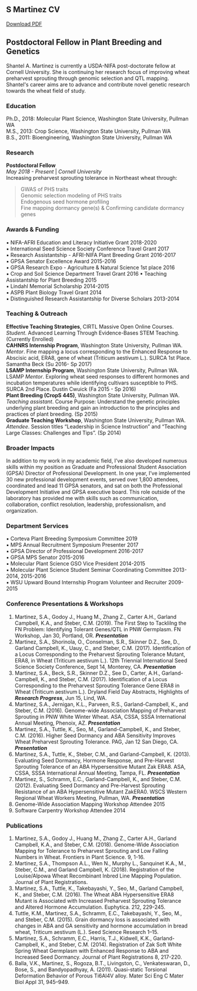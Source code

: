 ## S Martinez CV 

[Download PDF](./SMartinez_CV_Jan2019.pdf)  

## Postdoctoral Fellow in Plant Breeding and Genetics  

Shantel A. Martinez is currently a USDA-NIFA post-doctorate fellow at Cornell University. She is continuing her research focus of improving wheat preharvest sprouting through genomic selection and QTL mapping. Shantel's career aims are to advance and contribute novel genetic research towards the wheat field of study.    

### Education 
Ph.D., 2018: Molecular Plant Science, Washington State University, Pullman WA   
M.S., 2013: Crop Science, Washington State University, Pullman WA  
B.S., 2011: Bioengineering, Washington State University, Pullman WA  

### Research  
**Postdoctoral Fellow**   
*May 2018 - Present* | *Cornell University*  
Increasing preharvest sprouting tolerance in Northeast wheat through:   
> GWAS of PHS traits  
> Genomic selection modeling of PHS traits  
> Endogenous seed hormone profiling  
> Fine mapping dormancy gene(s) & Confirming candidate dormancy genes  






### Awards & Funding 
▪ NIFA-AFRI Education and Literacy Initiative Grant 2018-2020   
▪ International Seed Science Society Conference Travel Grant 2017   
▪ Research Assistantship - AFRI-NIFA Plant Breeding Grant 2016-2017  
▪ GPSA Senator Excellence Award 2015-2016  
▪ GPSA Research Expo - Agriculture & Natural Science 1st place 2016  
▪ Crop and Soil Science Department Travel Grant 2016 
▪ Teaching Assistantship for Plant Breeding 2015  
▪ Lindahl Memorial Scholarship 2014-2015  
▪ ASPB Plant Biology Travel Grant 2014  
▪ Distinguished Research Assistantship for Diverse Scholars 2013-2014  

### Teaching & Outreach   
**Effective Teaching Strategies**, CIRTL Massive Open Online Courses. *Student*. Advanced Learning Through Evidence-Bases STEM Teaching. (Currently Enrolled)  
**CAHNRS Internship Program**, Washington State University, Pullman WA. *Mentor*. Fine mapping a locus corresponding to the Enhanced Response to Abscisic acid, ERA8, gene of wheat (Triticum aestivum L.). SURCA 1st Place. Samantha Beck (Su 2016- Sp 2017)  
**LSAMP Internship Program**, Washington State University, Pullman WA. LSAMP *Mentor*. Exploring wheat seed responses to different hormones and incubation temperatures while identifying cultivars susceptible to PHS. SURCA 2nd Place. Dustin Cwuick (Fa 2015 - Sp 2016)  
**Plant Breeding (CropS 445)**, Washington State University, Pullman WA. *Teaching assistant*. Course Purpose: Understand the genetic principles underlying plant breeding and gain an introduction to the principles and practices of plant breeding. (Sp 2015)  
**Graduate Teaching Workshop**, Washington State University, Pullman WA. *Attendee*. Session titles “Leadership in Science Instruction” and “Teaching Large Classes: Challenges and Tips”. (Sp 2014)  

### Broader Impacts
In addition to my work in my academic field, I’ve also developed numerous skills within my position as Graduate and Professional Student Association (GPSA) Director of Professional Development. In one year, I’ve implemented 30 new professional development events, served over 1,800 attendees, coordinated and lead 11 GPSA senators, and sat on both the Professional Development Initiative and GPSA executive board. This role outside of the laboratory has provided me with skills such as communication, collaboration, conflict resolution, leadership, professionalism, and organization.  

### Department Services  
▪ Corteva Plant Breeding Symposium Committee 2019  
▪ MPS Annual Recruitment Symposium Presenter 2017   
▪ GPSA Director of Professional Development 2016-2017  
▪ GPSA MPS Senator 2015-2016  
▪ Molecular Plant Science GSO Vice President 2014-2015  
▪ Molecular Plant Science Student Seminar Coordinating Committee 2013-2014, 2015-2016  
▪ WSU Upward Bound Internship Program Volunteer and Recruiter 2009-2015   

### Conference Presentations & Workshops   
1. Martinez, S.A., Godoy J., Huang M., Zhang Z., Carter A.H., Garland Campbell, K.A., and Steber, C.M. (2019). The First Step to Tacklilng the FN Problem: Identifying Tolerant Genes/QTL in PNW Germplasm. FN Workshop, Jan 30, Portland, OR. ***Presentation***   
2. Martinez, S.A., Shorinola, O., Conselman, S.R., Skinner D.Z., See, D., Garland Campbell, K., Uauy, C., and Steber, C.M. (2017). Identification of a Locus Corresponding to the Preharvest Sprouting Tolerance Mutant, ERA8, in Wheat (Triticum aestivum L.). 12th Triennial International Seed Science Society Conference, Sept 14, Monterey, CA. ***Presentation***   
3. Martinez, S.A., Beck, S.R., Skinner D.Z., See D., Carter, A.H., Garland-Campbell, K., and Steber, C.M. (2017). Identification of a Locus Corresponding to the Preharvest Sprouting Tolerance Gene ERA8 in Wheat (Triticum aestivum L.). Dryland Field Day Abstracts, Highlights of ***Research Progress***, Jun 15, Lind, WA.  
4. Martinez, S.A., Jernigan, K.L., Parveen, R.S., Garland-Campbell, K., and Steber, C.M. (2016). Genome-wide Association Mapping of Preharvest Sprouting in PNW White Winter Wheat. ASA, CSSA, SSSA International Annual Meeting, Phenoix, AZ. ***Presentation***  
5. Martinez, S.A., Tuttle, K., Seo, M., Garland-Campbell, K., and Steber, C.M. (2016). Higher Seed Dormancy and ABA Sensitivity Improves Wheat Preharvest Sprouting Tolerance. PAG, Jan 12 San Diego, CA. ***Presentation***  
6. Martinez, S.A., Tuttle, K., Steber, C.M., and Garland-Campbell, K. (2013). Evaluating Seed Dormancy, Hormone Response, and Pre-Harvest Sprouting Tolerance of an ABA Hypersensitive Mutant Zak ERA8. ASA, CSSA, SSSA International Annual Meeting, Tampa, FL. ***Presentation***  
7. Martinez, S., Schramm, E.C., Garland-Campbell, K., and Steber, C.M. (2012). Evaluating Seed Dormancy and Pre-Harvest Sprouting Resistance of an ABA Hypersensitive Mutant ZakERA0. WSCS Western Regional Wheat Workers Meeting, Pullman, WA. ***Presentation***
8. Genome-Wide Association Mapping Workshop Attendee 2015  
9. Software Carpentry Workshop Attendee 2014  

### Publications  
1.	Martinez, S.A., Godoy J., Huang M., Zhang Z., Carter A.H., Garland Campbell, K.A., and Steber, C.M. (2018). Genome-Wide Association Mapping for Tolerance to Preharvest Sprouting and Low Falling Numbers in Wheat. Frontiers in Plant Science. 9, 1-16.  
2.	Martinez, S.A., Thompson A.L., Wen N., Murphy L., Sanquinet K.A., M., Steber, C.M., and Garland Campbell, K. (2018). Registration of the Louise/Alpowa Wheat Recombinant Inbred Line Mapping Population. Journal of Plant Registrations.   
3.	Martinez, S.A., Tuttle, K., Takebayashi, Y., Seo, M., Garland Campbell, K., and Steber, C.M. (2016). The Wheat ABA Hypersensitive ERA8 Mutant is Associated with Increased Preharvest Sprouting Tolerance and Altered Hormone Accumulation. Euphytica. 212, 229-245.  
4.	Tuttle, K.M., Martinez, S.A., Schramm, E.C., Takebayashi, Y., Seo, M., and Steber, C.M. (2015). Grain dormancy loss is associated with changes in ABA and GA sensitivity and hormone accumulation in bread wheat, Triticum aestivum (L.). Seed Science Research 1–15.  
5.	Martinez, S.A., Schramm, E.C., Harris, T.J., Kidwell, K.K., Garland-Campbell, K., and Steber, C.M. (2014). Registration of Zak Soft White Spring Wheat Germplasm with Enhanced Response to ABA and Increased Seed Dormancy. Journal of Plant Registrations 8, 217-220.  
6.	Balla, V.K., Martinez, S., Rogoza, B.T., Livingston, C., Venkateswaran, D., Bose, S., and Bandyopadhyay, A. (2011). Quasi-static Torsional Deformation Behavior of Porous Ti6Al4V alloy. Mater Sci Eng C Mater Biol Appl 31, 945–949.  


